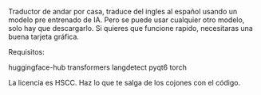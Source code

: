Traductor de andar por casa, traduce del ingles al español usando un modelo pre entrenado de IA.
Pero se puede usar cualquier otro modelo, solo hay que descargarlo.
Si quieres que funcione rapido, necesitaras una buena tarjeta gráfica.


Requisitos:

huggingface-hub
transformers
langdetect
pyqt6
torch

La licencia es HSCC.
Haz lo que te salga de los cojones con el código.
